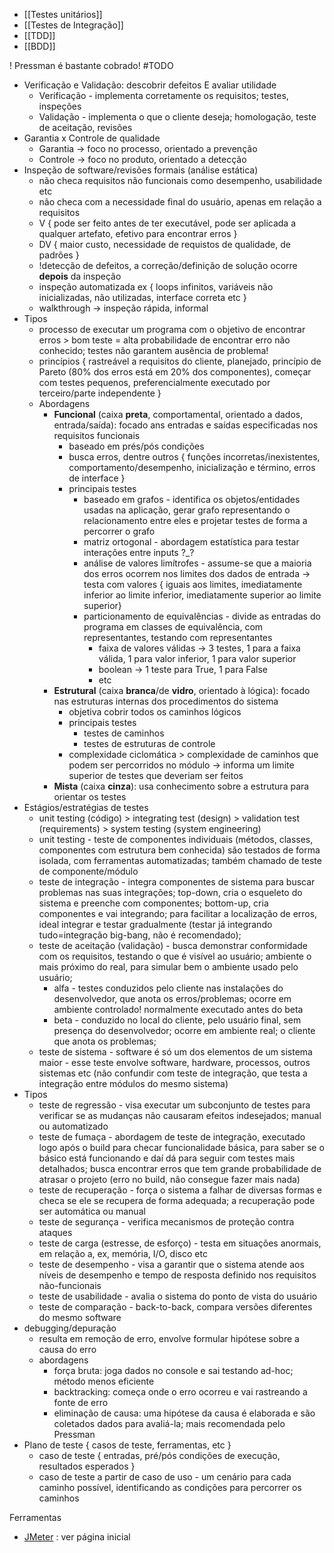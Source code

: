 * [[Testes unitários]]
* [[Testes de Integração]]
* [[TDD]]
* [[BDD]]

! Pressman é bastante cobrado! #TODO

* Verificação e Validação: descobrir defeitos E avaliar utilidade
	* Verificação - implementa corretamente os requisitos; testes, inspeções
	* Validação - implementa o que o cliente deseja; homologação, teste de aceitação, revisões
* Garantia x Controle de qualidade
	* Garantia -> foco no processo, orientado a prevenção
	* Controle -> foco no produto, orientado a detecção
* Inspeção de software/revisões formais (análise estática)
	* não checa requisitos não funcionais como desempenho, usabilidade etc
	* não checa com a necessidade final do usuário, apenas em relação a requisitos
	* V { pode ser feito antes de ter executável, pode ser aplicada a qualquer artefato, efetivo para encontrar erros }
	* DV { maior custo, necessidade de requistos de qualidade, de padrões }
	* !detecção de defeitos, a correção/definição de solução ocorre **depois** da inspeção
	* inspeção automatizada ex { loops infinitos, variáveis não inicializadas, não utilizadas, interface correta etc }
	* walkthrough -> inspeção rápida, informal
* Tipos
	* processo de executar um programa com o objetivo de encontrar erros > bom teste = alta probabilidade de encontrar erro não conhecido; testes não garantem ausência de problema!
	* princípios { rastreável a requisitos do cliente, planejado, princípio de Pareto (80% dos erros está em 20% dos componentes), começar com testes pequenos, preferencialmente executado por terceiro/parte independente }
	* Abordagens
		* **Funcional** (caixa **preta**, comportamental, orientado a dados, entrada/saída): focado ans entradas e saídas especificadas nos requisitos funcionais
			* baseado em prés/pós condições
			* busca erros, dentre outros { funções incorretas/inexistentes, comportamento/desempenho, inicialização e término, erros de interface }
			* principais testes
				* baseado em grafos - identifica os objetos/entidades usadas na aplicação, gerar grafo representando o relacionamento entre eles e projetar testes de forma a percorrer o grafo
				* matriz ortogonal - abordagem estatística para testar interações entre inputs ?_?
				* análise de valores limítrofes - assume-se que a maioria dos erros ocorrem nos limites dos dados de entrada -> testa com valores { iguais aos limites, imediatamente inferior ao limite inferior, imediatamente superior ao limite superior}
				* particionamento de equivalências - divide as entradas do programa em classes de equivalência, com representantes, testando com representantes
					* faixa de valores válidas -> 3 testes, 1 para a faixa válida, 1 para valor inferior, 1 para valor superior
					* boolean -> 1 teste para True, 1 para False
					* etc
		* **Estrutural** (caixa **branca**/de **vidro**, orientado à lógica): focado nas estruturas internas dos procedimentos do sistema
			* objetiva cobrir todos os caminhos lógicos
			* principais testes
				* testes de caminhos
				* testes de estruturas de controle
			* complexidade ciclomática > complexidade de caminhos que podem ser percorridos no módulo -> informa um limite superior de testes que deveriam ser feitos
		* **Mista** (caixa **cinza**): usa conhecimento sobre a estrutura para orientar os testes
* Estágios/estratégias de testes
	* unit testing (código) > integrating test (design) > validation test (requirements) > system testing (system engineering)
	* unit testing - teste de componentes individuais (métodos, classes, componentes com estrutura bem conhecida) são testados de forma isolada, com ferramentas automatizadas; também chamado de teste de componente/módulo
	* teste de integração - integra componentes de sistema para buscar problemas nas suas integrações; top-down, cria o esqueleto do sistema e preenche com componentes; bottom-up, cria componentes e vai integrando; para facilitar a localização de erros, ideal integrar e testar gradualmente (testar já integrando tudo=integração big-bang, não é recomendado);
	* teste de aceitação (validação) - busca demonstrar conformidade com os requisitos, testando o que é visível ao usuário; ambiente o mais próximo do real, para simular bem o ambiente usado pelo usuário;
		* alfa - testes conduzidos pelo cliente nas instalações do desenvolvedor, que anota os erros/problemas; ocorre em ambiente controlado! normalmente executado antes do beta
		* beta - conduzido no local do cliente, pelo usuário final, sem presença do desenvolvedor; ocorre em ambiente real; o cliente que anota os problemas;
	* teste de sistema - software é só um dos elementos de um sistema maior - esse teste envolve software, hardware, processos, outros sistemas etc (não confundir com teste de integração, que testa a integração entre módulos do mesmo sistema)
* Tipos
	* teste de regressão - visa executar um subconjunto de testes para verificar se as mudanças não causaram efeitos indesejados; manual ou automatizado
	* teste de fumaça - abordagem de teste de integração, executado logo após o build para checar funcionalidade básica, para saber se o básico está funcionando e daí dá para seguir com testes mais detalhados; busca encontrar erros que tem grande probabilidade de atrasar o projeto (erro no build, não consegue fazer mais nada)
	* teste de recuperação - força o sistema a falhar de diversas formas e checa se ele se recupera de forma adequada; a recuperação pode ser automática ou manual
	* teste de segurança - verifica mecanismos de proteção contra ataques
	* teste de carga (estresse, de esforço) - testa em situações anormais, em relação a, ex, memória, I/O, disco etc
	* teste de desempenho - visa a garantir que o sistema atende aos níveis de desempenho e tempo de resposta definido nos requisitos não-funcionais
	* teste de usabilidade - avalia o sistema do ponto de vista do usuário
	* teste de comparação - back-to-back, compara versões diferentes do mesmo software
* debugging/depuração
	* resulta em remoção de erro, envolve formular hipótese sobre a causa do erro
	* abordagens
		* força bruta: joga dados no console e sai testando ad-hoc; método menos eficiente
		* backtracking: começa onde o erro ocorreu e vai rastreando a fonte de erro
		* eliminação de causa: uma hipótese da causa é elaborada e são coletados dados para avaliá-la; mais recomendada pelo Pressman
* Plano de teste { casos de teste, ferramentas, etc }
	* caso de teste { entradas, pré/pós condições de execução, resultados esperados }
	* caso de teste a partir de caso de uso - um cenário para cada caminho possível, identificando as condições para percorrer os caminhos

Ferramentas
* [JMeter](https://jmeter.apache.org/) : ver página inicial